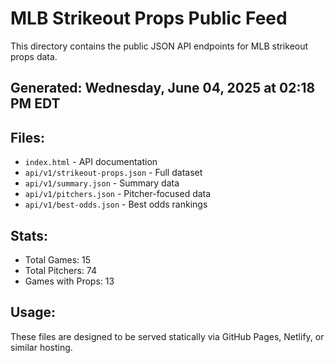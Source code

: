 # MLB Strikeout Props Public Feed

This directory contains the public JSON API endpoints for MLB strikeout props data.

## Generated: Wednesday, June 04, 2025 at 02:18 PM EDT

## Files:
- `index.html` - API documentation
- `api/v1/strikeout-props.json` - Full dataset
- `api/v1/summary.json` - Summary data
- `api/v1/pitchers.json` - Pitcher-focused data  
- `api/v1/best-odds.json` - Best odds rankings

## Stats:
- Total Games: 15
- Total Pitchers: 74
- Games with Props: 13

## Usage:
These files are designed to be served statically via GitHub Pages, Netlify, or similar hosting.
